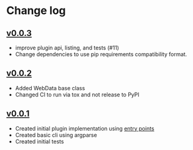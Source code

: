 # Change log

## [v0.0.3](https://github.com/anotherbyte-net/gather-vision/compare/v0.0.2...v0.0.3)

- improve plugin api, listing, and tests (#11)
- Change dependencies to use pip requirements compatibility format.

## [v0.0.2](https://github.com/anotherbyte-net/gather-vision/compare/v0.0.1...v0.0.2)

- Added WebData base class
- Changed CI to run via tox and not release to PyPI

## [v0.0.1](https://github.com/anotherbyte-net/gather-vision/commits/v0.0.1)

- Created initial plugin implementation using [entry points](https://setuptools.pypa.io/en/latest/userguide/entry_point.html#entry-points-for-plugins)
- Created basic cli using argparse
- Created initial tests
